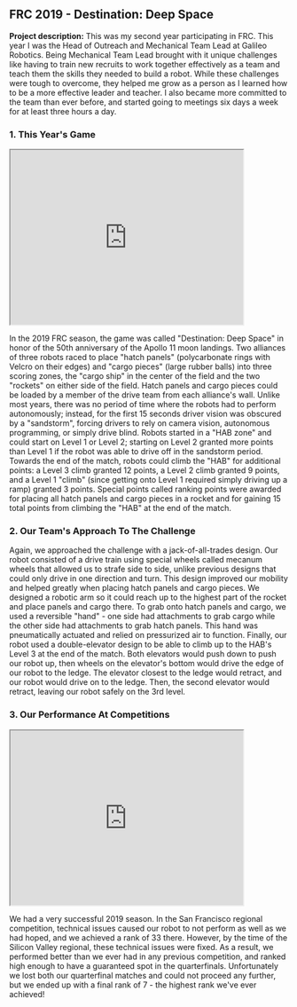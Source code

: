 ## FRC 2019 - Destination: Deep Space

**Project description:** This was my second year participating in FRC. This year I was the Head of Outreach and Mechanical Team Lead at Galileo Robotics. Being Mechanical Team Lead brought with it unique challenges like having to train new recruits to work together effectively as a team and teach them the skills they needed to build a robot. While these challenges were tough to overcome, they helped me grow as a person as I learned how to be a more effective leader and teacher. I also became more committed to the team than ever before, and started going to meetings six days a week for at least three hours a day.
### 1. This Year's Game

<iframe width="420" height="315" src="https://youtu.be/Mew6G_og-PI"> </iframe> 

In the 2019 FRC season, the game was called "Destination: Deep Space" in honor of the 50th anniversary of the Apollo 11 moon landings. Two alliances of three robots raced to place "hatch panels" (polycarbonate rings with Velcro on their edges) and "cargo pieces" (large rubber balls) into three scoring zones, the "cargo ship" in the center of the field and the two "rockets" on either side of the field. Hatch panels and cargo pieces could be loaded by a member of the drive team from each alliance's wall. Unlike most years, there was no period of time where the robots had to perform autonomously; instead, for the first 15 seconds driver vision was obscured by a "sandstorm", forcing drivers to rely on camera vision, autonomous programming, or simply drive blind. Robots started in a "HAB zone" and could start on Level 1 or Level 2; starting on Level 2 granted more points than Level 1 if the robot was able to drive off in the sandstorm period. Towards the end of the match, robots could climb the "HAB" for additional points: a Level 3 climb granted 12 points, a Level 2 climb granted 9 points, and a Level 1 "climb" (since getting onto Level 1 required simply driving up a ramp) granted 3 points. Special points called ranking points were awarded for placing all hatch panels and cargo pieces in a rocket and for gaining 15 total points from climbing the "HAB" at the end of the match.

### 2. Our Team's Approach To The Challenge
Again, we approached the challenge with a jack-of-all-trades design. Our robot consisted of a drive train using special wheels called mecanum wheels that allowed us to strafe side to side, unlike previous designs that could only drive in one direction and turn. This design improved our mobility and helped greatly when placing hatch panels and cargo pieces. We designed a robotic arm so it could reach up to the highest part of the rocket and place panels and cargo there. To grab onto hatch panels and cargo, we used a reversible "hand" - one side had attachments to grab cargo while the other side had attachments to grab hatch panels. This hand was pneumatically actuated and relied on pressurized air to function. Finally, our robot used a double-elevator design to be able to climb up to the HAB's Level 3 at the end of the match. Both elevators would push down to push our robot up, then wheels on the elevator's bottom would drive the edge of our robot to the ledge. The elevator closest to the ledge would retract, and our robot would drive on to the ledge. Then, the second elevator would retract, leaving our robot safely on the 3rd level.

### 3. Our Performance At Competitions

<iframe width="420" height="315" src="https://youtu.be/g-eXJeuUe4M"> </iframe> 

We had a very successful 2019 season. In the San Francisco regional competition, technical issues caused our robot to not perform as well as we had hoped, and we achieved a rank of 33 there. However, by the time of the Silicon Valley regional, these technical issues were fixed. As a result, we performed better than we ever had in any previous competition, and ranked high enough to have a guaranteed spot in the quarterfinals. Unfortunately we lost both our quarterfinal matches and could not proceed any further, but we ended up with a final rank of 7 - the highest rank we've ever achieved!
